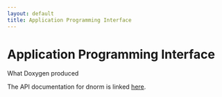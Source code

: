```yaml
---
layout: default
title: Application Programming Interface
---
```


Application Programming Interface
=================================

What Doxygen produced

The API documentation for dnorm is linked [here](http://admb-foundation.org/documentation/dnorm/).
